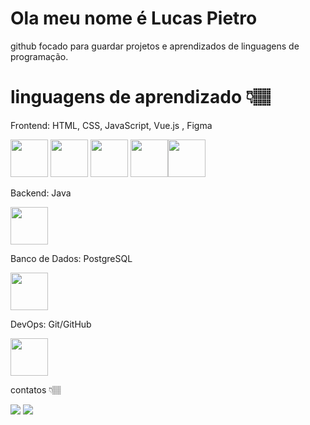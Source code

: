 # Ola meu nome é Lucas Pietro


github focado para guardar projetos e aprendizados de linguagens de programação.


# linguagens de aprendizado 👇🏽
          

Frontend: HTML, CSS, JavaScript, Vue.js , Figma

<img src="https://cdn.jsdelivr.net/gh/devicons/devicon@latest/icons/html5/html5-plain-wordmark.svg" heigtht="60px" width="60px" /> <img src="https://cdn.jsdelivr.net/gh/devicons/devicon@latest/icons/css3/css3-plain-wordmark.svg" heigtht="60px" width="60px" /> <img src="https://cdn.jsdelivr.net/gh/devicons/devicon@latest/icons/javascript/javascript-original.svg" heigtht="60px" width="60px"/> <img src="https://cdn.jsdelivr.net/gh/devicons/devicon@latest/icons/vuejs/vuejs-plain-wordmark.svg"  heigtht="60px" width="60px"/><img src="https://cdn.jsdelivr.net/gh/devicons/devicon@latest/icons/figma/figma-original.svg" heigtht="60px" width="60px" />
          
Backend: Java

<img src="https://cdn.jsdelivr.net/gh/devicons/devicon@latest/icons/java/java-original-wordmark.svg" heigtht="60px" width="60px" />

Banco de Dados: PostgreSQL

<img src="https://cdn.jsdelivr.net/gh/devicons/devicon@latest/icons/postgresql/postgresql-plain-wordmark.svg" heigtht="60px" width="60px"  /> 

DevOps: Git/GitHub

 <img src="https://cdn.jsdelivr.net/gh/devicons/devicon@latest/icons/git/git-original-wordmark.svg" heigth="60px" width="60px" />
          


contatos 👇🏽

<div>

<a href = "mailto:contato@cursoads00@gmail.com"><img loading="lazy" src="https://img.shields.io/badge/Gmail-D14836?style=for-the-badge&logo=gmail&logoColor=white" target="_blank"></a>
<a href="https://www.linkedin.com/in/lucas-pietro-820576301?utm_source=share&utm_campaign=share_via&utm_content=profile&utm_medium=android_app" target="_blank"><img loading="lazy" src="https://img.shields.io/badge/-LinkedIn-%230077B5?style=for-the-badge&logo=linkedin&logoColor=white" target="_blank"></a>   
</div>

